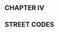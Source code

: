 <h2 class="chapterTitle top"> CHAPTER IV </h2>  
<h2 class="chapterTitle bottom"> STREET CODES </h2>
